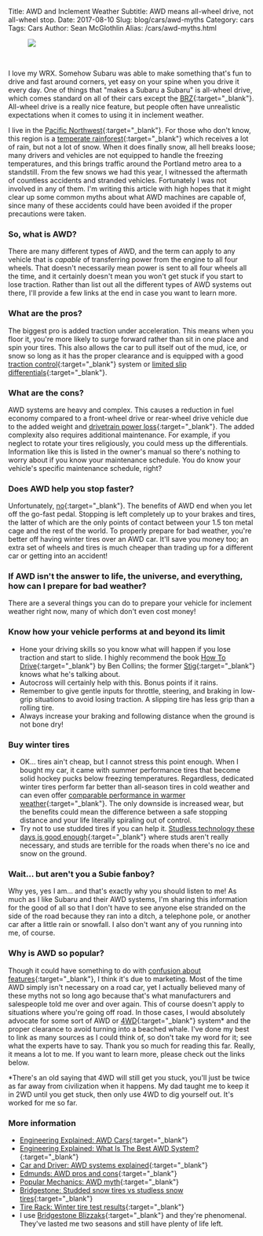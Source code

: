 Title: AWD and Inclement Weather
Subtitle: AWD means all-wheel drive, not all-wheel stop.
Date: 2017-08-10
Slug: blog/cars/awd-myths
Category: cars
Tags: Cars
Author: Sean McGlothlin
Alias: /cars/awd-myths.html

<figure class="image-center">
  <img src="/images/subaru_rain.jpg"/>
</figure>

<br>

I love my WRX. Somehow Subaru was able to make something that's fun to drive and fast around corners, yet easy on your spine when you drive it every day. One of things that "makes a Subaru a Subaru" is all-wheel drive, which comes standard on all of their cars except the [BRZ](http://www.subaru.com/vehicles/brz/index.html){:target="\_blank"}. All-wheel drive is a really nice feature, but people often have unrealistic expectations when it comes to using it in inclement weather.

I live in the [Pacific Northwest](https://en.wikipedia.org/wiki/Pacific_Northwest){:target="\_blank"}. For those who don't know, this region is a [temperate rainforest](https://en.wikipedia.org/wiki/Temperate_rainforest){:target="\_blank"} which receives a lot of rain, but not a lot of snow. When it does finally snow, all hell breaks loose; many drivers and vehicles are not equipped to handle the freezing temperatures, and this brings traffic around the Portland metro area to a standstill. From the few snows we had this year, I witnessed the aftermath of countless accidents and stranded vehicles. Fortunately I was not involved in any of them. I'm writing this article with high hopes that it might clear up some common myths about what AWD machines are capable of, since many of these accidents could have been avoided if the proper precautions were taken.

### So, what is AWD?

There are many different types of AWD, and the term can apply to any vehicle that is *capable* of transferring power from the engine to all four wheels. That doesn't necessarily mean power is sent to all four wheels all the time, and it certainly doesn't mean you won't get stuck if you start to lose traction. Rather than list out all the different types of AWD systems out there, I'll provide a few links at the end in case you want to learn more.

### What are the pros?

The biggest pro is added traction under acceleration. This means when you floor it, you're more likely to surge forward rather than sit in one place and spin your tires. This also allows the car to pull itself out of the mud, ice, or snow so long as it has the proper clearance and is equipped with a good [traction control](https://youtu.be/LXwNllw0CLQ){:target="\_blank"} system or [limited slip differentials](https://youtu.be/WeLm7wHvdxQ){:target="\_blank"}.

### What are the cons?

AWD systems are heavy and complex. This causes a reduction in fuel economy compared to a front-wheel drive or rear-wheel drive vehicle due to the added weight and [drivetrain power loss](https://youtu.be/BOFVnkrkQ6k){:target="\_blank"}. The added complexity also requires additional maintenance. For example, if you neglect to rotate your tires religiously, you could mess up the differentials. Information like this is listed in the owner's manual so there's nothing to worry about if you know your maintenance schedule. You do know your vehicle's specific maintenance schedule, right?

### Does AWD help you stop faster?

Unfortunately, [no](https://www.consumerreports.org/cro/magazine/2015/09/do-you-really-need-awd-in-the-snow/index.htm){:target="\_blank"}. The benefits of AWD end when you let off the go-fast pedal. Stopping is left completely up to your brakes and tires, the latter of which are the only points of contact between your 1.5 ton metal cage and the rest of the world. To properly prepare for bad weather, you're better off having winter tires over an AWD car. It'll save you money too; an extra set of wheels and tires is much cheaper than trading up for a different car or getting into an accident!

### If AWD isn't the answer to life, the universe, and everything, how can I prepare for bad weather?

There are a several things you can do to prepare your vehicle for inclement weather right now, many of which don't even cost money!

### Know how your vehicle performs at and beyond its limit

- Hone your driving skills so you know what will happen if you lose traction and start to slide. I highly recommend the book [How To Drive](https://www.amazon.com/How-Drive-Instruction-Advice-Hollywoods/dp/1452145296/ref=pd_lpo_sbs_14_img_0?_encoding=UTF8&psc=1&refRID=VVK5Z5KCYMBQ6GMBNB2C){:target="\_blank"} by Ben Collins; the former [Stig](https://en.wikipedia.org/wiki/The_Stig){:target="\_blank"} knows what he's talking about.
- Autocross will certainly help with this. Bonus points if it rains.
- Remember to give gentle inputs for throttle, steering, and braking in low-grip situations to avoid losing traction. A slipping tire has less grip than a rolling tire.
- Always increase your braking and following distance when the ground is not bone dry!

### Buy winter tires

- OK... tires ain't cheap, but I cannot stress this point enough. When I bought my car, it came with summer performance tires that become solid hockey pucks below freezing temperatures. Regardless, dedicated winter tires perform far better than all-season tires in cold weather and can even offer [comparable performance in warmer weather](http://www.roadandtrack.com/new-cars/videos/a5604/winter-tires-track-tested/){:target="\_blank"}. The only downside is increased wear, but the benefits could mean the difference between a safe stopping distance and your life literally spiraling out of control.
- Try not to use studded tires if you can help it. [Studless technology these days is good enough](https://www.bridgestonetire.com/tread-and-trend/drivers-ed/snow-tires-studded-tires-vs-studless-tires){:target="\_blank"} where studs aren't really necessary, and studs are terrible for the roads when there's no ice and snow on the ground.

### Wait... but aren't you a Subie fanboy?

Why yes, yes I am... and that's exactly why you should listen to me! As much as I like Subaru and their AWD systems, I'm sharing this information for the good of all so that I don't have to see anyone else stranded on the side of the road because they ran into a ditch, a telephone pole, or another car after a little rain or snowfall. I also don't want any of you running into me, of course.

### Why is AWD so popular?

Though it could have something to do with [confusion about features](http://www.roadandtrack.com/car-culture/a11665160/people-have-no-clue-what-features-their-cars-actually-have){:target="\_blank"}, I think it's due to marketing. Most of the time AWD simply isn't necessary on a road car, yet I actually believed many of these myths not so long ago because that's what manufacturers and salespeople told me over and over again. This of course doesn't apply to situations where you're going off road. In those cases, I would absolutely advocate for some sort of AWD or [4WD](https://en.wikipedia.org/wiki/Four-wheel_drive){:target="\_blank"} system\* and the proper clearance to avoid turning into a beached whale. I've done my best to link as many sources as I could think of, so don't take my word for it; see what the experts have to say. Thank you so much for reading this far. Really, it means a lot to me. If you want to learn more, please check out the links below.

\*There's an old saying that 4WD will still get you stuck, you'll just be twice as far away from civilization when it happens. My dad taught me to keep it in 2WD until you get stuck, then only use 4WD to dig yourself out. It's worked for me so far.

### More information

- [Engineering Explained: AWD Cars](https://youtu.be/UL9LmT3fzbQ){:target="\_blank"}
- [Engineering Explained: What Is The Best AWD System?](https://youtu.be/jm-_Ncjunuc){:target="\_blank"}
- [Car and Driver: AWD systems explained](http://www.caranddriver.com/features/we-dissect-every-type-of-all-wheel-drive-system-feature){:target="\_blank"}
- [Edmunds: AWD pros and cons](https://www.edmunds.com/car-buying/do-you-need-an-all-wheel-drive-or-four-wheel-drive-car.html){:target="\_blank"}
- [Popular Mechanics: AWD myth](http://www.popularmechanics.com/cars/a3091/the-myth-of-the-all-powerful-all-wheel-drive-15202862/){:target="\_blank"}
- [Bridgestone: Studded snow tires vs studless snow tires](https://www.bridgestonetire.com/tread-and-trend/drivers-ed/snow-tires-studded-tires-vs-studless-tires){:target="\_blank"}
- [Tire Rack: Winter tire test results](https://www.tirerack.com/tires/tests/testDisplay.jsp?ttid=193){:target="\_blank"}
- I use [Bridgestone Blizzaks](https://www.bridgestonetire.com/tire-brand/blizzak){:target="\_blank"} and they're phenomenal. They've lasted me two seasons and still have plenty of life left.
